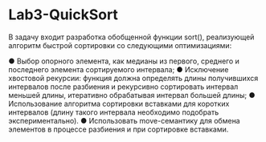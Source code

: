 # Lab3-QuickSort

В задачу входит разработка обобщенной функции sort(), реализующей алгоритм быстрой сортировки со следующими оптимизациями:

● Выбор опорного элемента, как медианы из первого, среднего и последнего элемента сортируемого интервала;
● Исключение хвостовой рекурсии: функция должна определять длины получившихся интервалов после разбиения и рекурсивно сортировать интервал меньшей длины, итеративно обрабатывая интервал большей длины;
● Использование алгоритма сортировки вставками для коротких интервалов (длину такого интервала необходимо подобрать экспериментально).
● Использовать move-семантику для обмена элементов в процессе разбиения и при сортировке вставками.
